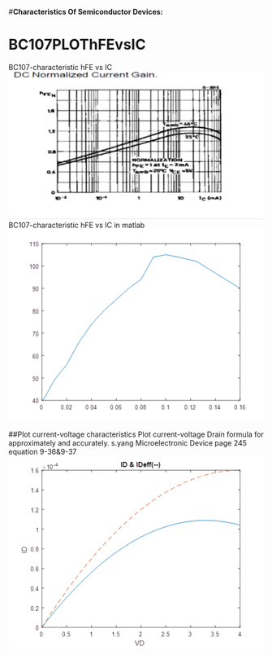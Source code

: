#**Characteristics Of Semiconductor Devices:**

# BC107PLOThFEvsIC
BC107-characteristic  hFE vs IC
!['BC107-characteristic  hFE vs IC'](https://raw.githubusercontent.com/stackprogramer/BC107PLOThFEvsIC/master/images/BC107.png)
BC107-characteristic  hFE vs IC in matlab 
!['BC107-characteristic  hFE vs IC'](https://raw.githubusercontent.com/stackprogramer/BC107PLOThFEvsIC/master/images/BC107-2.png)





##Plot current-voltage  characteristics
Plot current-voltage Drain formula for approximately and accurately.
s.yang Microelectronic Device page 245 equation 9-36&9-37
!['current-voltage characteristics'](https://raw.githubusercontent.com/stackprogramer/BC107PLOThFEvsIC/master/images/ID.png)
